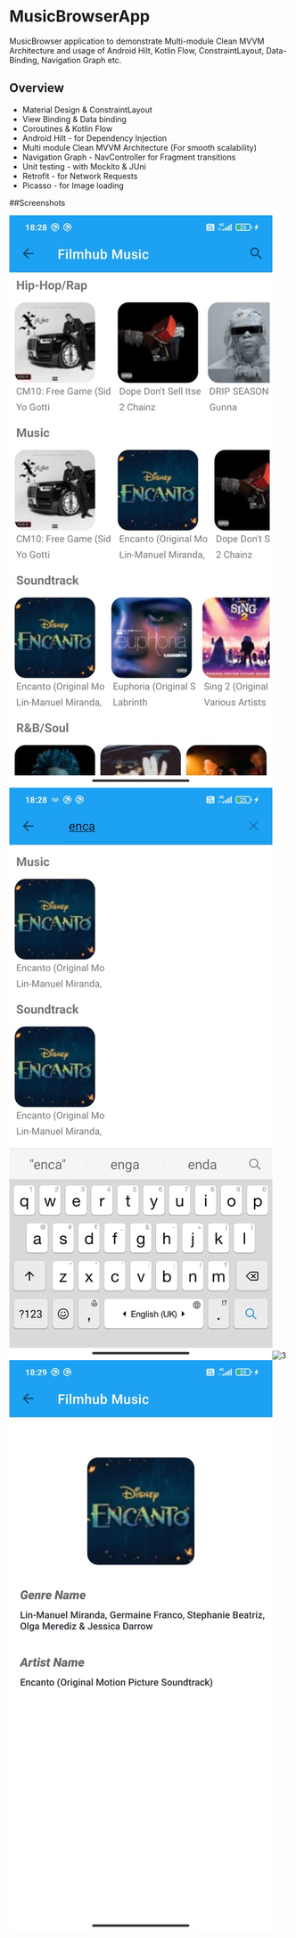 # MusicBrowserApp

MusicBrowser application to demonstrate Multi-module Clean MVVM Architecture and usage of Android Hilt,
Kotlin Flow, ConstraintLayout, Data-Binding, Navigation Graph etc.

## Overview

* Material Design & ConstraintLayout
* View Binding & Data binding
* Coroutines & Kotlin Flow
* Android Hilt - for Dependency Injection
* Multi module Clean MVVM Architecture (For smooth scalability)
* Navigation Graph - NavController for Fragment transitions
* Unit testing - with Mockito & JUni
* Retrofit - for Network Requests
* Picasso - for Image loading

##Screenshots

![1](/screenshots/GenreListing.jpeg)![2](/screenshots/SearchResult.jpeg)![3](/screenshots/NoSearchResult.jpeg)![4](/screenshots/AlbumDetailScreen.jpeg)
